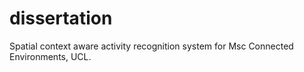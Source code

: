 # dissertation
Spatial context aware activity recognition system for Msc Connected Environments, UCL.
